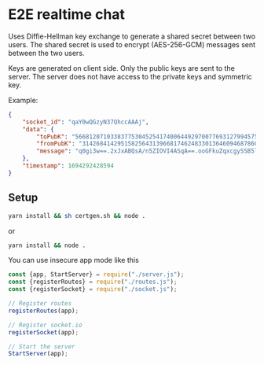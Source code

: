 # E2E realtime chat

Uses Diffie-Hellman key exchange to generate a shared secret between two users. The shared secret is used to encrypt (AES-256-GCM) messages sent between the two users.

Keys are generated on client side. Only the public keys are sent to the server. The server does not have access to the private keys and symmetric key.

Example:
```json
{
    "socket_id": "qaY0wQGzyN37QhccAAAj",
    "data": {
        "toPubK": "5668120710338377530452541740064492970077693127994575717295844584863488274332",
        "fromPubK": "31426841429515825643139668174624833013646094687860288273583744204911040821312",
        "message": "q0gi3w==.2xJxABQsA/n5ZIOVI4ASqA==.ooGFkuZqxcgySSB5lWwzPw=="
    },
    "timestamp": 1694292428594
}
```

## Setup

```bash
yarn install && sh certgen.sh && node .
```

or

```bash
yarn install && node .
```

You can use insecure app mode like this

```js
const {app, StartServer} = require("./server.js");
const {registerRoutes} = require("./routes.js");
const {registerSocket} = require("./socket.js");

// Register routes
registerRoutes(app);

// Register socket.io
registerSocket(app);

// Start the server
StartServer(app);
```

